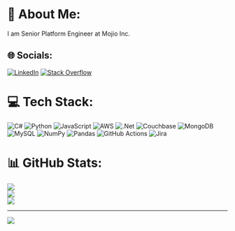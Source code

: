 # 💫 About Me:
 I am Senior Platform Engineer at Mojio Inc. 


## 🌐 Socials:
[![LinkedIn](https://img.shields.io/badge/LinkedIn-%230077B5.svg?logo=linkedin&logoColor=white)](https://linkedin.com/in/amin-aghaee) [![Stack Overflow](https://img.shields.io/badge/-Stackoverflow-FE7A16?logo=stack-overflow&logoColor=white)](https://stackoverflow.com/users/3279603) 

# 💻 Tech Stack:
![C#](https://img.shields.io/badge/c%23-%23239120.svg?style=for-the-badge&logo=csharp&logoColor=white) ![Python](https://img.shields.io/badge/python-3670A0?style=for-the-badge&logo=python&logoColor=ffdd54) ![JavaScript](https://img.shields.io/badge/javascript-%23323330.svg?style=for-the-badge&logo=javascript&logoColor=%23F7DF1E) ![AWS](https://img.shields.io/badge/AWS-%23FF9900.svg?style=for-the-badge&logo=amazon-aws&logoColor=white) ![.Net](https://img.shields.io/badge/.NET-5C2D91?style=for-the-badge&logo=.net&logoColor=white) ![Couchbase](https://img.shields.io/badge/Couchbase-EA2328?style=for-the-badge&logo=couchbase&logoColor=white) ![MongoDB](https://img.shields.io/badge/MongoDB-%234ea94b.svg?style=for-the-badge&logo=mongodb&logoColor=white) ![MySQL](https://img.shields.io/badge/mysql-4479A1.svg?style=for-the-badge&logo=mysql&logoColor=white) ![NumPy](https://img.shields.io/badge/numpy-%23013243.svg?style=for-the-badge&logo=numpy&logoColor=white) ![Pandas](https://img.shields.io/badge/pandas-%23150458.svg?style=for-the-badge&logo=pandas&logoColor=white) ![GitHub Actions](https://img.shields.io/badge/github%20actions-%232671E5.svg?style=for-the-badge&logo=githubactions&logoColor=white) ![Jira](https://img.shields.io/badge/jira-%230A0FFF.svg?style=for-the-badge&logo=jira&logoColor=white)
# 📊 GitHub Stats:
![](https://github-readme-stats.vercel.app/api?username=aminrd&theme=dark&hide_border=false&include_all_commits=false&count_private=false)<br/>
![](https://github-readme-streak-stats.herokuapp.com/?user=aminrd&theme=dark&hide_border=false)<br/>
![](https://github-readme-stats.vercel.app/api/top-langs/?username=aminrd&theme=dark&hide_border=false&include_all_commits=false&count_private=false&layout=compact)

---
[![](https://visitcount.itsvg.in/api?id=aminrd&icon=0&color=0)](https://visitcount.itsvg.in)

<!-- Proudly created with GPRM ( https://gprm.itsvg.in ) -->
